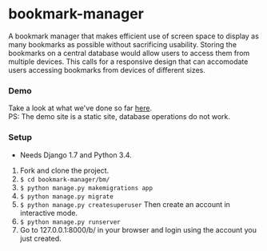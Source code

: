 # bookmark-manager
A bookmark manager that makes efficient use of screen space to display as many bookmarks as possible without sacrificing usability. Storing the bookmarks on a central database would allow users to access them from multiple devices. This calls for a responsive design that can accomodate users accessing bookmarks from devices of different sizes.

### Demo
Take a look at what we've done so far [here](http://rohithpr.github.io/bookmark-manager/).  
PS: The demo site is a static site, database operations do not work.

### Setup
* Needs Django 1.7 and Python 3.4.

1. Fork and clone the project.
2. `$ cd bookmark-manager/bm/`
3. `$ python manage.py makemigrations app`
4. `$ python manage.py migrate`
5. `$ python manage.py createsuperuser`
   Then create an account in interactive mode.
6. `$ python manage.py runserver`
7. Go to 127.0.0.1:8000/b/ in your browser and login using the account you just created.

